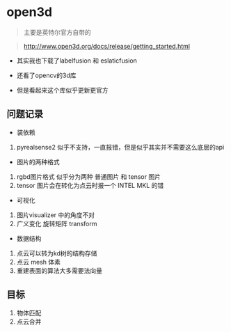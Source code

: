 # open3d

> 主要是英特尔官方自带的


> http://www.open3d.org/docs/release/getting_started.html


- 其实我也下载了labelfusion 和 eslaticfusion

- 还看了opencv的3d库

- 但是看起来这个库似乎更新更官方

## 问题记录
- 装依赖
1. pyrealsense2 似乎不支持，一直报错，但是似乎其实并不需要这么底层的api

- 图片的两种格式
1. rgbd图片格式 似乎分为两种 普通图片 和 tensor 图片
2. tensor 图片会在转化为点云时报一个 INTEL MKL 的错

- 可视化
1. 图片visualizer 中的角度不对
2. 广义变化  旋转矩阵 transform

- 数据结构
1. 点云可以转为kd树的结构存储
2. 点云 mesh 体素
3. 重建表面的算法大多需要法向量

## 目标
1. 物体匹配
2. 点云合并